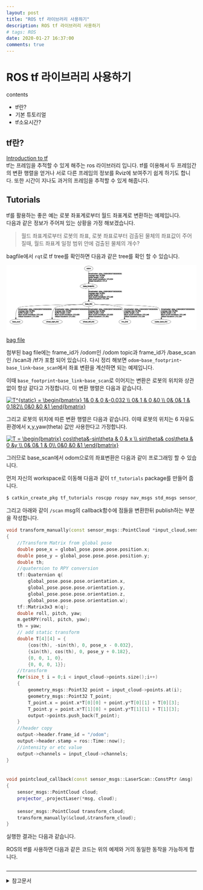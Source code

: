 ```yaml
---
layout: post
title: "ROS tf 라이브러리 사용하기"
description: ROS tf 라이브러리 사용하기
# tags: ROS
date: 2020-01-27 16:37:00
comments: true
---
```

# ROS tf 라이브러리 사용하기

contents
- tf란?
- 기본 튜토리얼
- tf소요시간?

## tf란?

[Introduction to tf](http://wiki.ros.org/tf/Tutorials/Introduction%20to%20tf)  
tf는 프레임을 추적할 수 있게 해주는 ros 라이브러리 입니다. tf를 이용해서 두 프레임간의 변환 행렬을 얻거나 서로 다른 프레임의 정보를 Rviz에 보여주기 쉽게 하기도 합니다. 또한 시간이 지나도 과거의 프레임을 추적할 수 있게 해줍니다.

## Tutorials

tf를 활용하는 좋은 예는 로봇 좌표계로부터 월드 좌표계로 변환하는 예제입니다.  
다음과 같은 정보가 주어져 있는 상황을 가정 해보겠습니다.

> 월드 좌표계로부터 로봇의 좌표, 로봇 좌표로부터 검출된 물체의 좌표값이 주어질때, 월드 좌표계 일정 범위 안에 검출된 물체의 개수?

bagfile에서 `rqt`로 tf tree를 확인하면 다음과 같은 tree를 확인 할 수 있습니다.  

![car](https://github.com/msc9533/msc9533.github.io/blob/master/image/tf_tree.png?raw=true)

[bag file](https://github.com/msc9533/msc9533.github.io/raw/master/_files/2020-01-30-13-12-20.bag)  

첨부된 bag file에는 frame_id가 /odom인 /odom topic과 frame_id가 /base_scan인 /scan과 /tf가 포함 되어 있습니다. 다시 정리 해보면 `odom`-`base_footprint`-`base_link`-`base_scan`에서 좌표 변환을 계산하면 되는 예제입니다.

이때 `base_footprint`-`base_link`-`base_scan`로 이어지는 변환은 로봇의 위치와 상관없이 항상 같다고 가정합니다. 이 변환 행렬은 다음과 같습니다.

<a href="https://www.codecogs.com/eqnedit.php?latex=T^{static}&space;=&space;\begin{bmatrix}&space;1&&space;0&space;&&space;0&space;&-0.032&space;\\&space;0&&space;1&space;&&space;0&space;&0&space;\\&space;0&&space;0&&space;1&space;&&space;0.182\\&space;0&0&space;&0&space;&1&space;\end{bmatrix}" target="_blank"><img src="https://latex.codecogs.com/gif.latex?T^{static}&space;=&space;\begin{bmatrix}&space;1&&space;0&space;&&space;0&space;&-0.032&space;\\&space;0&&space;1&space;&&space;0&space;&0&space;\\&space;0&&space;0&&space;1&space;&&space;0.182\\&space;0&0&space;&0&space;&1&space;\end{bmatrix}" title="T^{static} = \begin{bmatrix} 1& 0 & 0 &-0.032 \\ 0& 1 & 0 &0 \\ 0& 0& 1 & 0.182\\ 0&0 &0 &1 \end{bmatrix}" /></a>

그리고 로봇의 위치에 따른 변환 행렬은 다음과 같습니다. 이때 로봇의 위치는 6 자유도 환경에서 x,y,yaw(theta) 값만 사용한다고 가정합니다.

<a href="https://www.codecogs.com/eqnedit.php?latex=T&space;=&space;\begin{bmatrix}&space;cos\theta&-sin\theta&space;&&space;0&space;&&space;x&space;\\&space;sin\theta&&space;cos\theta&space;&&space;0&space;&y&space;\\&space;0&&space;0&&space;1&space;&&space;0\\&space;0&0&space;&0&space;&1&space;\end{bmatrix}" target="_blank"><img src="https://latex.codecogs.com/gif.latex?T&space;=&space;\begin{bmatrix}&space;cos\theta&-sin\theta&space;&&space;0&space;&&space;x&space;\\&space;sin\theta&&space;cos\theta&space;&&space;0&space;&y&space;\\&space;0&&space;0&&space;1&space;&&space;0\\&space;0&0&space;&0&space;&1&space;\end{bmatrix}" title="T = \begin{bmatrix} cos\theta&-sin\theta & 0 & x \\ sin\theta& cos\theta & 0 &y \\ 0& 0& 1 & 0\\ 0&0 &0 &1 \end{bmatrix}" /></a>

그러므로 base_scan에서 odom으로의 좌표변환은 다음과 같이 프로그래밍 할 수 있습니다.

먼저 자신의 workspace로 이동해 다음과 같이 `tf_tutorials` package를 만들어 줍니다.

```bash
$ catkin_create_pkg tf_tutorials roscpp rospy nav_msgs std_msgs sensor_msgs tf tf2 geometry_msgs
```

그리고 아래와 같이 `/scan` msg의 callback함수에 점들을 변환한뒤 publish하는 부분을 작성합니다.

<!-- 변환 행렬식으로 변환하는 예제 -->
```cpp
void transform_manually(const sensor_msgs::PointCloud *input_cloud,sensor_msgs::PointCloud *output)
{
    //Transform Matrix from global pose
    double pose_x = global_pose.pose.pose.position.x;
    double pose_y = global_pose.pose.pose.position.y;
    double th;
    //quaternion to RPY conversion
    tf::Quaternion q(
        global_pose.pose.pose.orientation.x,
        global_pose.pose.pose.orientation.y,
        global_pose.pose.pose.orientation.z,
        global_pose.pose.pose.orientation.w);
    tf::Matrix3x3 m(q);
    double roll, pitch, yaw;
    m.getRPY(roll, pitch, yaw);
    th = yaw;
    // add static transform
    double T[4][4] = {
        {cos(th), -sin(th), 0, pose_x - 0.032},
        {sin(th), cos(th), 0, pose_y + 0.182},
        {0, 0, 1, 0},
        {0, 0, 0, 1}};
    //transform
    for(size_t i = 0;i < input_cloud->points.size();i++)
    {
        geometry_msgs::Point32 point = input_cloud->points.at(i);
        geometry_msgs::Point32 T_point;
        T_point.x = point.x*T[0][0] + point.y*T[0][1] + T[0][3];
        T_point.y = point.x*T[1][0] + point.y*T[1][1] + T[1][3];
        output->points.push_back(T_point);
    }
    //header copy
    output->header.frame_id = "/odom";
    output->header.stamp = ros::Time::now();
    //intensity or etc value
    output->channels = input_cloud->channels;
}


void pointcloud_callback(const sensor_msgs::LaserScan::ConstPtr &msg)
{
    sensor_msgs::PointCloud cloud;
    projector_.projectLaser(*msg, cloud);

    sensor_msgs::PointCloud transform_cloud;
    transform_manually(&cloud,&transform_cloud);
}
```

실행한 결과는 다음과 같습니다.  

ROS의 tf를 사용하면 다음과 같은 코드는 위의 예제와 거의 동일한 동작을 가능하게 합니다.

<!-- tf 라이브러리 사용하는 예제 -->
```cpp

```

<!-- tf 라이브러리 사용할때 시간에 대한 내용 언급 부터 2편으로 넘겨도 될듯 -->

<!-- 

## tf 시간?

- 시간있는이유? -->



---

<details>
<summary>참고문서</summary>
<div markdown="1">

- [TePRA2013_Foote.pdf](http://wiki.ros.org/Papers/TePRA2013_Foote?action=AttachFile&do=view&target=TePRA2013_Foote.pdf)
- [Transformation matrix](https://en.wikipedia.org/wiki/Transformation_matrix)
- [ROS wiki - tf tutorials](http://wiki.ros.org/tf/Tutorials)
- [laser_geometry](http://wiki.ros.org/laser_geometry)
</div>
</details>
<script id="dsq-count-scr" src="//msc9533.disqus.com/count.js" async></script>